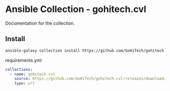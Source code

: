 # Ansible Collection - gohitech.cvl

Documentation for the collection.

## Install

```bash
ansible-galaxy collection install https://github.com/GoHiTech/gohitech.cvl/releases/download/v0.2.0/gohitech-cvl-0.2.0.tar.gz
```

requirements.yml

```yaml
collections:
  - name: gohitech.cvl
    source: https://github.com/GoHiTech/gohitech.cvl/releases/download/v0.2.0/gohitech-cvl-0.2.0.tar.gz
    type: url
```
